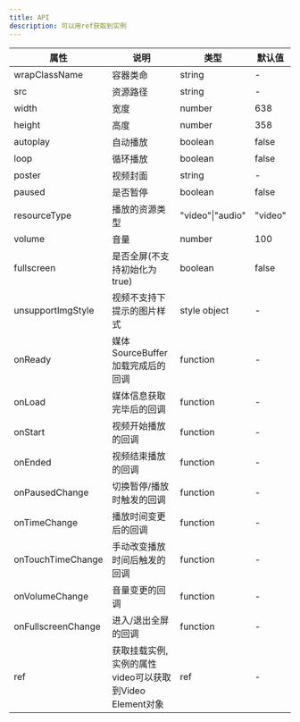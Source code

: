 ```yaml
---    
title: API
description: 可以用ref获取到实例
---
```

| 属性 | 说明 | 类型 | 默认值 | 
| --- | --- | --- | --- | 
| wrapClassName | 容器类命 | string | - |
| src | 资源路径 | string | - |
| width | 宽度 | number | 638 |
| height | 高度 | number | 358 |
| autoplay | 自动播放 | boolean | false |
| loop | 循环播放 | boolean | false |
| poster | 视频封面 | string | - |
| paused | 是否暂停 | boolean | false |
| resourceType | 播放的资源类型 | "video"\|"audio" | "video" |
| volume | 音量 | number | 100 |
| fullscreen | 是否全屏(不支持初始化为true) | boolean | false |
| unsupportImgStyle | 视频不支持下提示的图片样式 | style object | - |
| onReady | 媒体SourceBuffer加载完成后的回调 | function | - |
| onLoad | 媒体信息获取完毕后的回调 | function | - |
| onStart | 视频开始播放的回调 | function | - |
| onEnded | 视频结束播放的回调 | function | - |
| onPausedChange | 切换暂停/播放时触发的回调 | function | - |
| onTimeChange | 播放时间变更后的回调 | function | - |
| onTouchTimeChange | 手动改变播放时间后触发的回调 | function | - |
| onVolumeChange | 音量变更的回调 | function | - |
| onFullscreenChange | 进入/退出全屏的回调 | function | - |
| ref | 获取挂载实例,实例的属性video可以获取到Video Element对象 | ref | - |